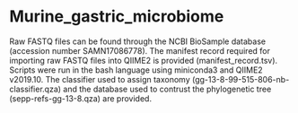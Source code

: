 # Murine_gastric_microbiome
Raw FASTQ files can be found through the NCBI BioSample database (accession number SAMN17086778). The manifest record required for importing raw FASTQ files into QIIME2 is provided (manifest_record.tsv). 
Scripts were run in the bash language using miniconda3 and QIIME2 v2019.10. 
The classifier used to assign taxonomy (gg-13-8-99-515-806-nb-classifier.qza) and the database used to contrust the phylogenetic tree (sepp-refs-gg-13-8.qza) are provided. 

